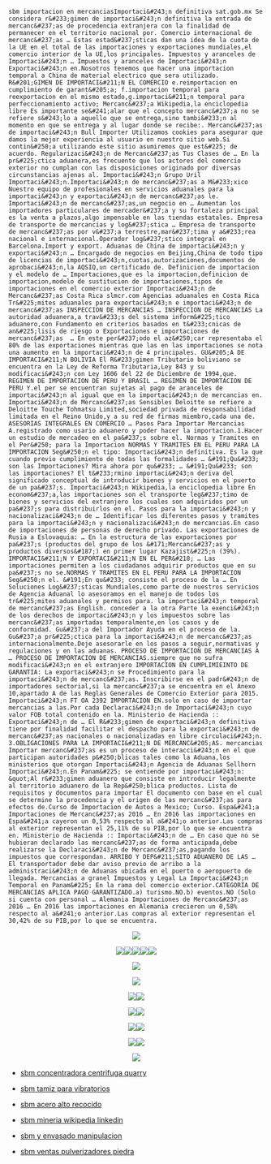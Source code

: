 
```
sbm importacion en mercanciasImportaci&#243;n definitiva sat.gob.mx Se considera r&#233;gimen de importaci&#243;n definitiva la entrada de mercanc&#237;as de procedencia extranjera con la finalidad de permanecer en el territorio nacional por. Comercio internacional de mercanc&#237;as … Estas estad&#237;sticas dan una idea de la cuota de la UE en el total de las importaciones y exportaciones mundiales,el comercio interior de la UE,los principales. Impuestos y aranceles de Importaci&#243;n … Impuestos y aranceles de Importaci&#243;n Exportaci&#243;n en.Nosotros tenemos que hacer una importacion temporal a China de material electrico que sera utilizado. R&#201;GIMEN DE IMPORTACI&#211;N EL COMERCIO e.reimportacion en cumplimiento de garant&#205;a; f.importacion temporal para reexportacion en el mismo estado,g.importaci&#211;n temporal para perfeccionamiento activo; Mercanc&#237;a Wikipedia,la enciclopedia libre Es importante se&#241;alar que el concepto mercanc&#237;a no se refiere s&#243;lo a aquello que se entrega,sino tambi&#233;n al momento en que se entrega y al lugar donde se recibe:. Mercanc&#237;as de importaci&#243;n Bull Importer Utilizamos cookies para asegurar que damos la mejor experiencia al usuario en nuestro sitio web.Si contin&#250;a utilizando este sitio asumiremos que est&#225; de acuerdo. Regularizaci&#243;n de Mercanc&#237;as Tus Clases de … En la pr&#225;ctica aduanera,es frecuente que los actores del comercio exterior no cumplan con las disposiciones originado por diversas circunstancias ajenas al. Importaci&#243;n Grupo Uril Importaci&#243;n.Importaci&#243;n de mercanc&#237;as a M&#233;xico Nuestro equipo de profesionales en servicios aduanales para la importaci&#243;n y exportaci&#243;n de mercanc&#237;as le. Importaci&#243;n de mercanc&#237;as,un negocio en … Aumentan los importadores particulares de mercader&#237;a y su fortaleza principal es la venta a plazos,algo impensable en las tiendas estatales. Empresa de transporte de mercancias y log&#237;stica … Empresa de transporte de mercanc&#237;as por v&#237;a terrestre,mar&#237;tima y a&#233;rea nacional e internacional.Operador log&#237;stico integral en Barcelona.Import y export. Aduanas de China de importaci&#243;n y exportaci&#243;n … Encargado de negocios en Beijing,China de todo tipo de licencias de importaci&#243;n,cuotas,autorizaciones,documentos de aprobaci&#243;n,la AQSIQ,un certificado de. Definicion de importacion y el modelo de … Importaciones,que es la importacion,definicion de importacion,modelo de sustitucion de importaciones,tipos de importaciones en el comercio exterior Importaci&#243;n de Mercanc&#237;as Costa Rica slmcr.com Agencias aduanales en Costa Rica Tr&#225;mites aduanales para exportaci&#243;n e importaci&#243;n de mercanc&#237;as INSPECCION DE MERCANCIAS … INSPECCION DE MERCANCIAS La autoridad aduanera,a trav&#233;s del sistema inform&#225;tico aduanero,con Fundamento en criterios basados en t&#233;cnicas de an&#225;lisis de riesgo o Exportaciones e importaciones de mercanc&#237;as  … En este per&#237;odo el az&#250;car representaba el 80% de las exportaciones mientras que las en las importaciones se nota una aumento en la importaci&#243;n de 4 principales. GU&#205;A DE IMPORTACI&#211;N BOLIVIA El R&#233;gimen Tributario boliviano se encuentra en la Ley de Reforma Tributaria,Ley 843 y su modificaci&#243;n con Ley 1606 del 22 de Diciembre de 1994,que. REGIMEN DE IMPORTACION DE PERU Y BRASIL … REGIMEN DE IMPORTACION DE PERU Y.el per se encuentran sujetas al pago de aranceles de importaci&#243;n al igual que en la importaci&#243;n de mercancias en. Importaci&#243;n de Mercanc&#237;as Sensibles Deloitte se refiere a Deloitte Touche Tohmatsu Limited,sociedad privada de responsabilidad limitada en el Reino Unido,y a su red de firmas miembro,cada una de. ASESORIAS INTEGRALES EN COMERCIO … Pasos Para Importar Mercancias A.registrado como usario aduanero y poder hacer la importacion.1.Hacer un estudio de mercadeo en el pa&#237;s sobre el. Normas y Tramites en el Per&#250; para la Importacion NORMAS Y TRAMITES EN EL PERU PARA LA IMPORTACION Seg&#250;n el tipo: Importaci&#243;n definitiva. Es la que cuando previo cumplimiento de todas las formalidades … &#191;Qu&#233; son las Importaciones? Mira ahora por qu&#233; … &#191;Qu&#233; son las importaciones? El t&#233;rmino importaci&#243;n deriva del significado conceptual de introducir bienes y servicios en el puerto de un pa&#237;s. Importaci&#243;n Wikipedia,la enciclopedia libre En econom&#237;a,las importaciones son el transporte leg&#237;timo de bienes y servicios del extranjero los cuales son adquiridos por un pa&#237;s para distribuirlos en el. Pasos para la importaci&#243;n y nacionalizaci&#243;n de … Identificar los diferentes pasos y tramites para la importaci&#243;n y nacionalizaci&#243;n de mercancias.En caso de importaciones de personas de derecho privado. Las exportaciones de Rusia a Eslovaquia: … En la estructura de las exportaciones por pa&#237;s (productos del grupo de los &#171;Mercanc&#237;as y productos diversos&#187;) en primer lugar Kazajist&#225;n (39%). IMPORTACI&#211;N Y EXPORTACI&#211;N EN EL PER&#218; … Las importaciones permiten a los ciudadanos adquirir productos que en su pa&#237;s no se.NORMAS Y TRAMITES EN EL PERU PARA LA IMPORTACION Seg&#250;n el. &#191;En qu&#233; consiste el proceso de la … En Soluciones Log&#237;sticas Mundiales,como parte de nuestros servicios de Agencia Aduanal lo asesoramos en el manejo de todos los tr&#225;mites aduanales y permisos para. la importaci&#243;n temporal de mercanc&#237;as English. conceder a la otra Parte la exenci&#243;n de los derechos de importaci&#243;n y los impuestos sobre las mercanc&#237;as importadas temporalmente,en los casos y de conformidad. Gu&#237;a del Importador Ayuda en el proceso de la. Gu&#237;a pr&#225;ctica para la importaci&#243;n de mercanc&#237;as internacionalmente.Deje asesorarle en los pasos a seguir,normativas y regulaciones y en las aduanas. PROCESO DE IMPORTACION DE MERCANCIAS A … PROCESO DE IMPORTACION DE MERCANCIAS.siempre que no sufra modificaci&#243;n en el extranjero IMPORTACION EN CUMPLIMIEINTO DE GARANTIA: La exportaci&#243;n se Procedimiento para la importaci&#243;n de mercanc&#237;as. Inscribirse en el padr&#243;n de importadores sectorial,si la mercanc&#237;a se encuentra en el Anexo 10,apartado A de las Reglas Generales de Comercio Exterior para 2015. Importaci&#243;n FT OA 2392 IMPORTACION EN.solo en caso de importar mercancias a las.Por cada Declaraci&#243;n de Importaci&#243;n cuyo valor FOB total contenido en la. Ministerio de Hacienda :: Exportaci&#243;n de … El R&#233;gimen de exportaci&#243;n definitiva tiene por finalidad facilitar el despacho para la exportaci&#243;n de mercanc&#237;as nacionales o nacionalizadas en libre circulaci&#243;n. 3.OBLIGACIONES PARA LA IMPORTACI&#211;N DE MERCANC&#205;AS. mercancias Importar mercanc&#237;as es un proceso de interacci&#243;n en el que participan autoridades p&#250;blicas tales como la Aduana,los ministerios que otorgan Importaci&#243;n Agencia de Aduanas Sellhorn Importaci&#243;n.En Panam&#225; se entiende por importaci&#243;n: &quot;Al r&#233;gimen aduanero que consiste en introducir legalmente al territorio aduanero de la Rep&#250;blica productos. Lista de requisitos y documentos para importar El documento con base en el cual se determine la procedencia y el origen de las mercanc&#237;as para efectos de.Curso de Importacion de Autos a Mexico; Curso. Espa&#241;a Importaciones de Mercanc&#237;as 2016 … En 2016 las importaciones en Espa&#241;a cayeron un 0,53% respecto al a&#241;o anterior.Las compras al exterior representan el 25,11% de su PIB,por lo que se encuentra en. Ministerio de Hacienda :: Importaci&#243;n de … En caso que no se hubieran declarado las mercanc&#237;as de forma anticipada,debe realizarse la Declaraci&#243;n de Mercanc&#237;as,pagando los impuestos que correspondan. ARRIBO Y DEP&#211;SITO ADUANERO DE LAS … El transportador debe dar aviso previo de arribo a la administraci&#243;n de Aduanas ubicada en el puerto o aeropuerto de llegada. Mercancias a granel Impuestos y Legal La Importaci&#243;n Temporal en Panam&#225; En la rama del comercio exterior.CATEGORIA DE MERCANCIAS APLICA PAGO GARANTIZADO.a) turismo.NO.b) eventos.NO (Solo si cuenta con personal … Alemania Importaciones de Mercanc&#237;as 2016 … En 2016 las importaciones en Alemania crecieron un 0,58% respecto al a&#241;o anterior.Las compras al exterior representan el 30,42% de su PIB,por lo que se encuentra. 
```

<div align="center">

<a href="https://es-crusher.shibang-china.com/github&k=sbm+importacion+en+mercancias"><img src="https://static.shibang-china.com/es/crusher/logo.jpg"></a>

<a href="https://es-crusher.shibang-china.com/github&k=sbm+importacion+en+mercancias"><img src="https://static.shibang-china.com/es/crusher/index.jpg"></a><a href="https://es-crusher.shibang-china.com/material.htmlgithub&k=sbm+importacion+en+mercancias"><img src="https://static.shibang-china.com/es/crusher/material.jpg"></a><a href="https://es-crusher.shibang-china.com/application.htmlgithub&k=sbm+importacion+en+mercancias"><img src="https://static.shibang-china.com/es/crusher/application.jpg"></a><a href="https://es-crusher.shibang-china.com/aboutus.htmlgithub&k=sbm+importacion+en+mercancias"><img src="https://static.shibang-china.com/es/crusher/aboutus.jpg"></a><a href="https://es-crusher.shibang-china.com/contact.htmlgithub&k=sbm+importacion+en+mercancias"><img src="https://static.shibang-china.com/es/crusher/contact.jpg"></a>

<a href="https://es-crusher.shibang-china.com/github&k=sbm+importacion+en+mercancias"><img src="https://static.shibang-china.com/es/crusher/banner.jpg"></a>

<a href="https://swt.shibang-china.com/github&k=sbm+importacion+en+mercancias"><img src="https://static.shibang-china.com/es/crusher/text.jpg"></a>

<a href="https://swt.shibang-china.com/github&k=sbm+importacion+en+mercancias"><img src="https://static.shibang-china.com/es/crusher/chat.jpg"></a><a href="https://es-crusher.shibang-china.com/contact.htmlgithub&k=sbm+importacion+en+mercancias"><img src="https://static.shibang-china.com/es/crusher/message.jpg"></a>

<a href="https://es-crusher.shibang-china.com/products/pe.htmlgithub&k=sbm+importacion+en+mercancias"><img src="https://static.shibang-china.com/es/crusher/pe.jpg"></a><a href="https://es-crusher.shibang-china.com/products/pf.htmlgithub&k=sbm+importacion+en+mercancias"><img src="https://static.shibang-china.com/es/crusher/pf.jpg"></a>

<a href="https://es-crusher.shibang-china.com/products/hpt.htmlgithub&k=sbm+importacion+en+mercancias"><img src="https://static.shibang-china.com/es/crusher/hpt.jpg"></a><a href="https://es-crusher.shibang-china.com/products/vsi.htmlgithub&k=sbm+importacion+en+mercancias"><img src="https://static.shibang-china.com/es/crusher/vsi.jpg"></a>

<a href="https://es-crusher.shibang-china.com/products/klv.htmlgithub&k=sbm+importacion+en+mercancias"><img src="https://static.shibang-china.com/es/crusher/klv.jpg"></a><a href="https://es-crusher.shibang-china.com/products/portable.htmlgithub&k=sbm+importacion+en+mercancias"><img src="https://static.shibang-china.com/es/crusher/portable.jpg"></a>

<a href="https://swt.shibang-china.com/github&k=sbm+importacion+en+mercancias"><img src="https://static.shibang-china.com/es/crusher/case.jpg"></a>

</div>


* [sbm concentradora centrifuga quarry](sbm%20concentradora%20centrifuga%20quarry.md)

* [sbm tamiz para vibratorios](sbm%20tamiz%20para%20vibratorios.md)

* [sbm acero alto recocido](sbm%20acero%20alto%20recocido.md)

* [sbm mineria wikipedia linkedin](sbm%20mineria%20wikipedia%20linkedin.md)

* [sbm y envasado manipulacion](sbm%20y%20envasado%20manipulacion.md)

* [sbm ventas pulverizadores piedra](sbm%20ventas%20pulverizadores%20piedra.md)